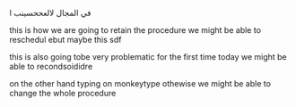 في المجال لالعححسينب  ا

this is how we are going to retain the procedure we might be able to reschedul ebut maybe this sdf 


this is also going tobe very problematic for the first time today we might be able to recondsoididre 




on the other hand typing on monkeytype othewise we might be able to change the whole procedure 

